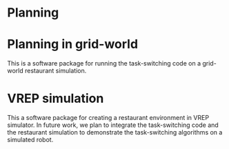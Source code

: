 # Planning

# Planning in grid-world

This is a software package for running the task-switching code on a grid-world restaurant simulation.

# VREP simulation 

This a software package for creating a restaurant environment in VREP simulator. In future work, we plan to integrate the task-switching code and the restaurant simulation to demonstrate the task-switching algorithms on a simulated robot.
